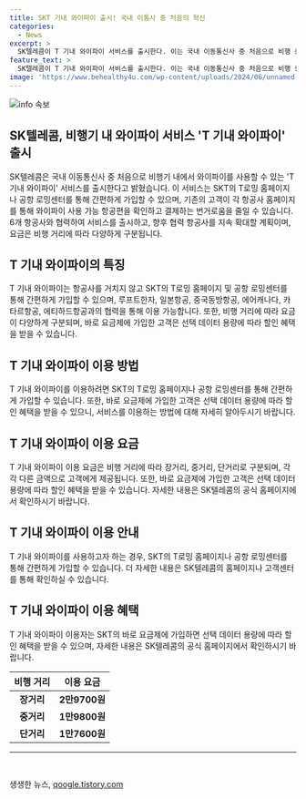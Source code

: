 ```yaml
---
title: SKT 기내 와이파이 출시! 국내 이통사 중 처음의 혁신
categories:
  - News
excerpt: >
  SK텔레콤이 T 기내 와이파이 서비스를 출시한다. 이는 국내 이동통신사 중 처음으로 비행 중인 항공기 내에서 와이파이를 이용할 수 있게 해준다. T로밍 홈페이지나 공항 로밍센터를 통해 간편하게 가입할 수 있으며, 항공사와의 협업을 통해 이용 가능한 항공편을 확인하고 서비스를 가입할 수 있다. 또한, 바로 요금제에 가입한 고객은 특별 할인 혜택을 받을 수 있다. 12월 31일까지 선택 데이터 용량에 따라 최대 100% 할인이 가능하다.
feature_text: >
  SK텔레콤이 T 기내 와이파이 서비스를 출시한다. 이는 국내 이동통신사 중 처음으로 비행 중인 항공기 내에서 와이파이를 이용할 수 있게 해준다. T로밍 홈페이지나 공항 로밍센터를 통해 간편하게 가입할 수 있으며, 항공사와의 협업을 통해 이용 가능한 항공편을 확인하고 서비스를 가입할 수 있다. 또한, 바로 요금제에 가입한 고객은 특별 할인 혜택을 받을 수 있다. 12월 31일까지 선택 데이터 용량에 따라 최대 100% 할인이 가능하다.
image: 'https://www.behealthy4u.com/wp-content/uploads/2024/06/unnamed-file.png'
---
```


<p><img src="https://www.behealthy4u.com/wp-content/uploads/2024/06/unnamed-file.png" alt="info 속보" /></p>

<h2 data-ke-size="size26">SK텔레콤, 비행기 내 와이파이 서비스 'T 기내 와이파이' 출시</h2>

<p data-ke-size="size16">SK텔레콤은 국내 이동통신사 중 처음으로 비행기 내에서 와이파이를 사용할 수 있는 'T 기내 와이파이' 서비스를 출시한다고 밝혔습니다. 이 서비스는 SKT의 T로밍 홈페이지나 공항 로밍센터를 통해 간편하게 가입할 수 있으며, 기존의 고객이 각 항공사 홈페이지를 통해 와이파이 사용 가능 항공편을 확인하고 결제하는 번거로움을 줄일 수 있습니다. 6개 항공사와 협력하여 서비스를 출시하고, 향후 협력 항공사를 지속 확대할 계획이며, 요금은 비행 거리에 따라 다양하게 구분됩니다.</p>

<h2 data-ke-size="size26">T 기내 와이파이의 특징</h2>

<p data-ke-size="size16">T 기내 와이파이는 항공사를 거치지 않고 SKT의 T로밍 홈페이지 및 공항 로밍센터를 통해 간편하게 가입할 수 있으며, 루프트한자, 일본항공, 중국동방항공, 에어캐나다, 카타르항공, 에티하드항공과의 협력을 통해 이용 가능합니다. 또한, 비행 거리에 따라 요금이 다양하게 구분되며, 바로 요금제에 가입한 고객은 선택 데이터 용량에 따라 할인 혜택을 받을 수 있습니다.</p>

<h2 data-ke-size="size26">T 기내 와이파이 이용 방법</h2>

<p data-ke-size="size16">T 기내 와이파이를 이용하려면 SKT의 T로밍 홈페이지나 공항 로밍센터를 통해 간편하게 가입할 수 있습니다. 또한, 바로 요금제에 가입한 고객은 선택 데이터 용량에 따라 할인 혜택을 받을 수 있으니, 서비스를 이용하는 방법에 대해 자세히 알아두시기 바랍니다.</p>

<h2 data-ke-size="size26">T 기내 와이파이 이용 요금</h2>

<p data-ke-size="size16">T 기내 와이파이 이용 요금은 비행 거리에 따라 장거리, 중거리, 단거리로 구분되며, 각각 다른 금액으로 고객에게 제공됩니다. 또한, 바로 요금제에 가입한 고객은 선택 데이터 용량에 따라 할인 혜택을 받을 수 있습니다. 자세한 내용은 SK텔레콤의 공식 홈페이지에서 확인하시기 바랍니다.</p>

<h2 data-ke-size="size26">T 기내 와이파이 이용 안내</h2>

<p data-ke-size="size16">T 기내 와이파이를 사용하고자 하는 경우, SKT의 T로밍 홈페이지나 공항 로밍센터를 통해 간편하게 가입할 수 있습니다. 더 자세한 내용은 SK텔레콤의 홈페이지나 고객센터를 통해 확인하실 수 있습니다.</p>

<h2 data-ke-size="size26">T 기내 와이파이 이용 혜택</h2>

<p data-ke-size="size16">T 기내 와이파이 이용자는 SKT의 바로 요금제에 가입하면 선택 데이터 용량에 따라 할인 혜택을 받을 수 있으며, 자세한 내용은 SK텔레콤의 공식 홈페이지에서 확인하시기 바랍니다.</p>

<table>
    <thead>
        <tr>
            <th scope="col">비행 거리</th>
            <th scope="col">이용 요금</th>
        </tr>
    </thead>
    <tbody>
        <tr>
            <td style="text-align: center; height: 17px;"><b>장거리</b></td>
            <td style="text-align: center; height: 17px;"><b>2만9700원</b></td>
        </tr>
        <tr>
            <td style="text-align: center; height: 17px;"><b>중거리</b></td>
            <td style="text-align: center; height: 17px;"><b>1만9800원</b></td>
        </tr>
        <tr>
            <td style="text-align: center; height: 17px;"><b>단거리</b></td>
            <td style="text-align: center; height: 17px;"><b>1만7600원</b></td>
        </tr>
    </tbody>
</table>

<hr data-ke-size="size16">

<p data-ke-size="size16">&nbsp;</p>
생생한 뉴스, <a href="https://qoogle.tistory.com" rel="dofollow">qoogle.tistory.com</a>


